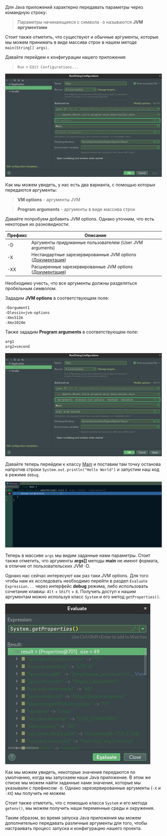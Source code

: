 Для Java приложений характерно передавать параметры через командную строку:

> Параметры начинающиеся с символа `-D` называются **JVM аргументами**

Стоит также отметить, что существуют и обычные аргументы, которые мы можем принимать
в виде массива строк в нашем методе `main(String[] args)`.

Давайте перейдем к конфигурации нашего приложения:
> `Run` > `Edit Configurations...`

![Command Language](src/main/resources/slides/EditConigurationsScreen.png)

Как мы можем увидеть, у нас есть два варианта, с помощью которых передаются аргументы:
> **VM options** - аргументы JVM

> **Program arguments** - аргументы в виде массива строк

Давайте попробуем добавить JVM options. Однако уточним, что есть некоторые
их разновидности:

| Префикс | Описание                                                       |
|---------|----------------------------------------------------------------|
| -D      | Аргументы придуманные пользователем (User JVM arguments)       |
| -X      | Нестандартные зарезервированные JVM options ([Документация](https://www.oracle.com/java/technologies/javase/vmoptions-jsp.html))|
| -XX     | Расширенные зарезервированные JVM options  ([Документация](https://www.oracle.com/java/technologies/javase/vmoptions-jsp.html))|

Необходимо учесть, что все аргументы должны разделяться пробельным символом.

Зададим **JVM options** в соответствующем поле:

```text
-Dargument1
-Dlessin=jvm-options
-Xms512m
-Xmx1024m
```

Также зададим **Program arguments** в соответствующем поле:
```text
arg1
arg2=second
```
![Command Language](src/main/resources/slides/FilledArguments.png)

Давайте теперь перейдем к классу
[Main](course://intro/jvm-arguments/theory/src/main/java/Main.java) и поставим там точку
останова напротив строки `System.out.println("Hello World")` и запустим наш код в режиме `debug`.

![Command Language](src/main/resources/slides/DebugArguments.png)

Теперь в массиве `args` мы видим заданные нами параметры. Стоит также отметить, что
аргументы **args[]** методы **main** не имеют формата, в отличие от пользовательских JVM -D.

Однако нас сейчас интересуют как раз таки JVM options. Для того чтобы нам их исследовать
необходимо перейти в раздел `Evaluate Expression...` через интерфейс **debug** режима, либо
использовать сочетание клавиш: `Alt` + `Shift` + `8`. Получить доступ к нашим аргументам
можно используя класс `System` и его метод `getProperties()`.  

![Command Language](src/main/resources/slides/SystemGetProperties.png)

Как мы можем увидеть, некоторые значения передаются по умолчанию, когда мы запускаем наше 
Java приложение. В этом же списке мы можем найти заданные нами значения, которые мы
указывали с префиксом `-D`. Однако зарезервированные аргументы (`-X` и `-XX`) мы 
получить не можем.

Стоит также отметить, что с помощью класса `System` и его метода `getenv()`, мы можем 
получить наши переменные среды и окружения.

Таким образом, во время запуска Java приложения мы можем дополнительно передавать 
различные аргументы для того, чтобы настраивать процесс запуска и конфигурацию 
нашего проекта.